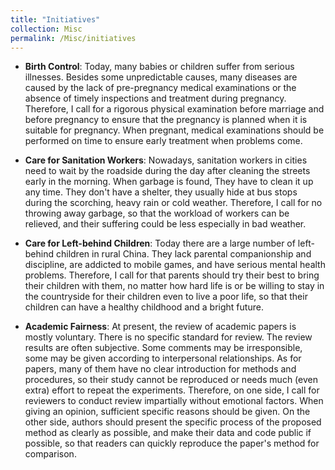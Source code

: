 ```yaml
---
title: "Initiatives"
collection: Misc
permalink: /Misc/initiatives
---
```

* **Birth Control**: Today, many babies or children  suffer from serious illnesses. Besides some unpredictable causes, many diseases are caused by the lack of pre-pregnancy medical examinations or the absence of timely inspections and treatment during pregnancy. Therefore, I call for a rigorous physical examination before marriage and before pregnancy to ensure that the pregnancy is planned when it is suitable for pregnancy. When pregnant, medical examinations should be performed on time to ensure early treatment when problems come.

* **Care for Sanitation Workers**: Nowadays, sanitation workers in cities need to wait by the roadside during the day after cleaning the streets early in the morning. When garbage is found, They have to clean it up any time. They don't have a shelter, they usually hide at bus stops during the scorching, heavy rain or cold weather. Therefore, I call for no throwing away garbage, so that the workload of workers can be relieved, and their suffering could be less especially in bad weather.

* **Care for Left-behind Children**: Today there are a large number of left-behind children in rural China. They lack parental companionship and discipline, are addicted to mobile games, and have serious mental health problems. Therefore, I call for that parents should try their best to bring their children with them, no matter how hard life is or be willing to stay in the countryside for their children even to live a poor life, so that their children can have a healthy childhood and a bright future.

* **Academic Fairness**: At present, the review of academic papers is mostly voluntary. There is no specific standard for review. The review results are often subjective. Some comments may be irresponsible, some may be given according to interpersonal relationships. As for papers, many of them have no clear introduction for methods and procedures, so their study cannot be reproduced or needs much (even extra) effort to repeat the experiments.  Therefore, on one side, I call for reviewers to conduct review impartially without emotional factors. When giving an opinion, sufficient specific reasons should be given. On the other side, authors should present the specific process of the proposed method as clearly as possible, and make their data and code public if possible, so that readers can quickly reproduce the paper's method for comparison.